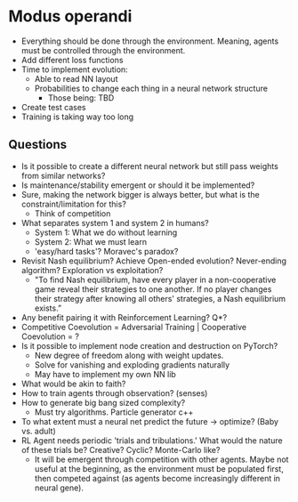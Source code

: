 # Modus operandi

- Everything should be done through the environment. Meaning, agents must be controlled through the environment.
- Add different loss functions
- Time to implement evolution:
  - Able to read NN layout
  - Probabilities to change each thing in a neural network structure
    - Those being: TBD
- Create test cases
- Training is taking way too long

## Questions

- Is it possible to create a different neural network but still pass weights from similar networks?
- Is maintenance/stability emergent or should it be implemented?
- Sure, making the network bigger is always better, but what is the constraint/limitation for this?
  - Think of competition
- What separates system 1 and system 2 in humans?
  - System 1: What we do without learning
  - System 2: What we must learn
  - 'easy/hard tasks'? Moravec's paradox?
- Revisit Nash equilibrium? Achieve Open-ended evolution? Never-ending algorithm? Exploration vs exploitation?
  - "To find Nash equilibrium, have every player in a non-cooperative game reveal their strategies to one another. If no player changes their strategy after knowing all others' strategies, a Nash equilibrium exists.”
- Any benefit pairing it with Reinforcement Learning? Q*?
- Competitive Coevolution = Adversarial Training | Cooperative Coevolution = ?
- Is it possible to implement node creation and destruction on PyTorch?
  - New degree of freedom along with weight updates.
  - Solve for vanishing and exploding gradients naturally
  - May have to implement my own NN lib
- What would be akin to faith?
- How to train agents through observation? (senses)
- How to generate big bang sized complexity?
  - Must try algorithms. Particle generator c++
- To what extent must a neural net predict the future -> optimize? (Baby vs. adult)
- RL Agent needs periodic 'trials and tribulations.' What would the nature of these trials be? Creative? Cyclic? Monte-Carlo like?
  - It will be emergent through competition with other agents. Maybe not useful at the beginning, as the environment must be populated first, then competed against (as agents become increasingly different in neural gene).
